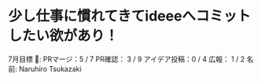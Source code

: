 # 少し仕事に慣れてきてideeeへコミットしたい欲があり！

7月目標 🚀: PRマージ：5 / 7
PR確認： 3 / 9
アイデア投稿：0 / 4
広報： 1 / 2
名前: Naruhiro Tsukazaki